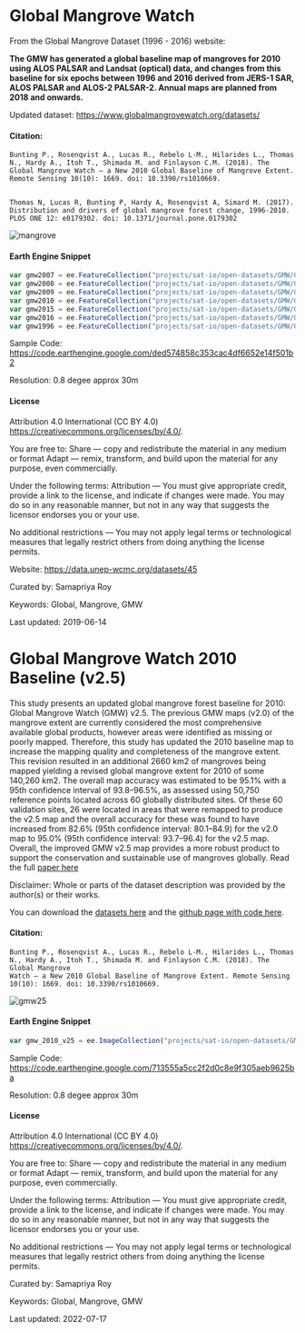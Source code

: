 # Global Mangrove Watch

From the Global Mangrove Dataset (1996 - 2016) website:

**The GMW has generated a global baseline map of mangroves for 2010 using ALOS PALSAR and Landsat (optical) data, and changes from this baseline for six epochs between 1996 and 2016 derived from JERS-1 SAR, ALOS PALSAR and ALOS-2 PALSAR-2. Annual maps are planned from 2018 and onwards.**

Updated dataset: https://www.globalmangrovewatch.org/datasets/

#### Citation:

```
Bunting P., Rosenqvist A., Lucas R., Rebelo L-M., Hilarides L., Thomas N., Hardy A., Itoh T., Shimada M. and Finlayson C.M. (2018). The Global Mangrove Watch – a New 2010 Global Baseline of Mangrove Extent. Remote Sensing 10(10): 1669. doi: 10.3390/rs1010669.


Thomas N, Lucas R, Bunting P, Hardy A, Rosenqvist A, Simard M. (2017). Distribution and drivers of global mangrove forest change, 1996-2010. PLOS ONE 12: e0179302. doi: 10.1371/journal.pone.0179302
```

![mangrove](https://user-images.githubusercontent.com/6677629/83225702-598aa180-a14e-11ea-9dce-65c46278531f.gif)

#### Earth Engine Snippet

```js
var gmw2007 = ee.FeatureCollection("projects/sat-io/open-datasets/GMW/GMW_2007_v2");
var gmw2008 = ee.FeatureCollection("projects/sat-io/open-datasets/GMW/GMW_2008_v2");
var gmw2009 = ee.FeatureCollection("projects/sat-io/open-datasets/GMW/GMW_2009_v2");
var gmw2010 = ee.FeatureCollection("projects/sat-io/open-datasets/GMW/GMW_2010_v2");
var gmw2015 = ee.FeatureCollection("projects/sat-io/open-datasets/GMW/GMW_2015_v2");
var gmw2016 = ee.FeatureCollection("projects/sat-io/open-datasets/GMW/GMW_2016_v2");
var gmw1996 = ee.FeatureCollection("projects/sat-io/open-datasets/GMW/GMW_1996_v2");
```

Sample Code: https://code.earthengine.google.com/ded574858c353cac4df6652e14f501b2

Resolution:
0.8 degee approx 30m

#### License
Attribution 4.0 International (CC BY 4.0)
https://creativecommons.org/licenses/by/4.0/.

You are free to:
Share — copy and redistribute the material in any medium or format
Adapt — remix, transform, and build upon the material for any purpose, even commercially.

Under the following terms:
Attribution — You must give appropriate credit, provide a link to the license, and indicate if changes were made. You may do so in any reasonable manner, but not in any way that suggests the licensor endorses you or your use.

No additional restrictions — You may not apply legal terms or technological measures that legally restrict others from doing anything the license permits.

Website:  https://data.unep-wcmc.org/datasets/45

Curated by: Samapriya Roy

Keywords: Global, Mangrove, GMW

Last updated: 2019-06-14

# Global Mangrove Watch 2010 Baseline (v2.5)

This study presents an updated global mangrove forest baseline for 2010: Global Mangrove Watch (GMW) v2.5. The previous GMW maps (v2.0) of the mangrove extent are currently considered the most comprehensive available global products, however areas were identified as missing or poorly mapped. Therefore, this study has updated the 2010 baseline map to increase the mapping quality and completeness of the mangrove extent. This revision resulted in an additional 2660 km2 of mangroves being mapped yielding a revised global mangrove extent for 2010 of some 140,260 km2. The overall map accuracy was estimated to be 95.1% with a 95th confidence interval of 93.8–96.5%, as assessed using 50,750 reference points located across 60 globally distributed sites. Of these 60 validation sites, 26 were located in areas that were remapped to produce the v2.5 map and the overall accuracy for these was found to have increased from 82.6% (95th confidence interval: 80.1–84.9) for the v2.0 map to 95.0% (95th confidence interval: 93.7–96.4) for the v2.5 map. Overall, the improved GMW v2.5 map provides a more robust product to support the conservation and sustainable use of mangroves globally. Read the full [paper here](https://www.mdpi.com/2072-4292/14/4/1034/htm?s=09)

Disclaimer: Whole or parts of the dataset description was provided by the author(s) or their works.

You can download the [datasets here](https://doi.org/10.5281/zenodo.5828339) and the [github page with code here](https://github.com/globalmangrovewatch/gmw_gap_fill_2020).

#### Citation:

```
Bunting P., Rosenqvist A., Lucas R., Rebelo L-M., Hilarides L., Thomas N., Hardy A., Itoh T., Shimada M. and Finlayson C.M. (2018). The Global Mangrove
Watch – a New 2010 Global Baseline of Mangrove Extent. Remote Sensing 10(10): 1669. doi: 10.3390/rs1010669.
```

![gmw25](https://user-images.githubusercontent.com/6677629/155864712-809e190f-4e58-4bc9-8ae9-66d9d6cd4716.gif)

#### Earth Engine Snippet

```js
var gmw_2010_v25 = ee.ImageCollection("projects/sat-io/open-datasets/GMW/GMW_2010_v25");
```

Sample Code: https://code.earthengine.google.com/713555a5cc2f2d0c8e9f305aeb9625ba

Resolution:
0.8 degee approx 30m

#### License
Attribution 4.0 International (CC BY 4.0)
https://creativecommons.org/licenses/by/4.0/.

You are free to:
Share — copy and redistribute the material in any medium or format
Adapt — remix, transform, and build upon the material for any purpose, even commercially.

Under the following terms:
Attribution — You must give appropriate credit, provide a link to the license, and indicate if changes were made. You may do so in any reasonable manner, but not in any way that suggests the licensor endorses you or your use.

No additional restrictions — You may not apply legal terms or technological measures that legally restrict others from doing anything the license permits.

Curated by: Samapriya Roy

Keywords: Global, Mangrove, GMW

Last updated: 2022-07-17
